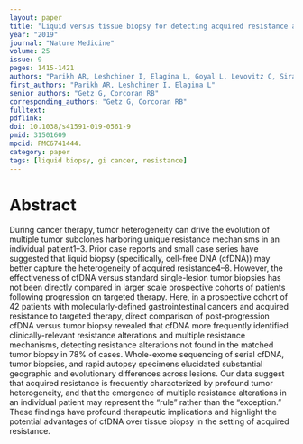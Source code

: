 ```yaml
---
layout: paper
title: "Liquid versus tissue biopsy for detecting acquired resistance and tumor heterogeneity in gastrointestinal cancers"
year: "2019"
journal: "Nature Medicine"
volume: 25
issue: 9
pages: 1415-1421
authors: "Parikh AR, Leshchiner I, Elagina L, Goyal L, Levovitz C, Siravegna G, Livitz D, Rhrissorrakrai K, Martin EE, Van Seventer EE, Hanna M, Slowik K, Utro F, Pinto CJ, Wong A, Danysh BP, de la Cruz FF, Fetter IJ, Nadres B, Shahzade HA, Allen JN, Blaszkowsky LS, Clark JW, Giantonio B, Murphy JE, Nipp RD, Roeland E, Ryan DP, Weekes CD, Kwak EL, Faris JE, Wo JY, Aguet F, Dey-Guha I, Hazar-Rethinam M, Dias-Santagata D, Ting DT, Zhu AX, Hong TS, Golub TR, Iafrate AJ, Adalsteinsson VA, Bardelli A, Parida L, Juric D, Getz G, Corcoran RB"
first_authors: "Parikh AR, Leshchiner I, Elagina L"
senior_authors: "Getz G, Corcoran RB"
corresponding_authors: "Getz G, Corcoran RB"
fulltext:
pdflink:
doi: 10.1038/s41591-019-0561-9
pmid: 31501609
mpcid: PMC6741444.
category: paper
tags: [liquid biopsy, gi cancer, resistance]
---
```


# Abstract

During cancer therapy, tumor heterogeneity can drive the evolution of multiple tumor subclones harboring unique resistance mechanisms in an individual patient1–3. Prior case reports and small case series have suggested that liquid biopsy (specifically, cell-free DNA (cfDNA)) may better capture the heterogeneity of acquired resistance4–8. However, the effectiveness of cfDNA versus standard single-lesion tumor biopsies has not been directly compared in larger scale prospective cohorts of patients following progression on targeted therapy. Here, in a prospective cohort of 42 patients with molecularly-defined gastrointestinal cancers and acquired resistance to targeted therapy, direct comparison of post-progression cfDNA versus tumor biopsy revealed that cfDNA more frequently identified clinically-relevant resistance alterations and multiple resistance mechanisms, detecting resistance alterations not found in the matched tumor biopsy in 78% of cases. Whole-exome sequencing of serial cfDNA, tumor biopsies, and rapid autopsy specimens elucidated substantial geographic and evolutionary differences across lesions. Our data suggest that acquired resistance is frequently characterized by profound tumor heterogeneity, and that the emergence of multiple resistance alterations in an individual patient may represent the “rule” rather than the “exception.” These findings have profound therapeutic implications and highlight the potential advantages of cfDNA over tissue biopsy in the setting of acquired resistance.
